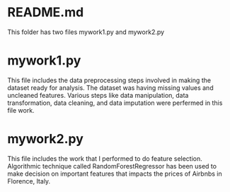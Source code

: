# README.md

This folder has two files mywork1.py and mywork2.py

# mywork1.py
This file includes the data preprocessing steps involved in making the dataset ready for analysis. The dataset was having missing values and uncleaned features. Various steps like data manipulation, data transformation, data cleaning, and data imputation were perfermed in this file work.

# mywork2.py 
This file includes the work that I performed to do feature selection. Algorithmic technique called RandomForestRegressor has been used to make decision on important features that impacts the prices of Airbnbs in Florence, Italy.

